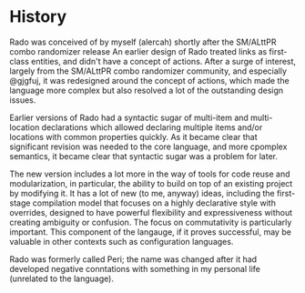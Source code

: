 # History

Rado was conceived of by myself (alercah) shortly after the SM/ALttPR combo
randomizer release An earlier design of Rado treated links as first-class
entities, and didn't have a concept of actions. After a surge of interest,
largely from the SM/ALttPR combo randomizer community, and especially @gjgfuj,
it was redesigned around the concept of actions, which made the language more
complex but also resolved a lot of the outstanding design issues.

Earlier versions of Rado had a syntactic sugar of multi-item and multi-location
declarations which allowed declaring multiple items and/or locations with common
properties quickly. As it became clear that significant revision was needed to
the core language, and more cpomplex semantics, it became clear that syntactic
sugar was a problem for later.

The new version includes a lot more in the way of tools for code reuse and
modularization, in particular, the ability to build on top of an existing
project by modifying it. It has a lot of new (to me, anyway) ideas, including
the first-stage compilation model that focuses on a highly declarative style
with overrides, designed to have powerful flexibility and expressiveness without
creating ambiguity or confusion. The focus on commutativity is particularly
important. This component of the langauge, if it proves successful, may be
valuable in other contexts such as configuration languages.

Rado was formerly called Peri; the name was changed after it had developed
negative conntations with something in my personal life (unrelated to the
language).
